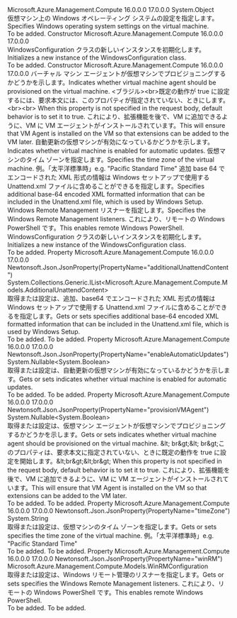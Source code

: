 <Type Name="WindowsConfiguration" FullName="Microsoft.Azure.Management.Compute.Models.WindowsConfiguration">
  <TypeSignature Language="C#" Value="public class WindowsConfiguration" />
  <TypeSignature Language="ILAsm" Value=".class public auto ansi beforefieldinit WindowsConfiguration extends System.Object" />
  <TypeSignature Language="DocId" Value="T:Microsoft.Azure.Management.Compute.Models.WindowsConfiguration" />
  <TypeSignature Language="VB.NET" Value="Public Class WindowsConfiguration" />
  <TypeSignature Language="F#" Value="type WindowsConfiguration = class" />
  <AssemblyInfo>
    <AssemblyName>Microsoft.Azure.Management.Compute</AssemblyName>
    <AssemblyVersion>16.0.0.0</AssemblyVersion>
    <AssemblyVersion>17.0.0.0</AssemblyVersion>
  </AssemblyInfo>
  <Base>
    <BaseTypeName>System.Object</BaseTypeName>
  </Base>
  <Interfaces />
  <Docs>
    <summary>
            <span data-ttu-id="73cb4-101">仮想マシン上の Windows オペレーティング システムの設定を指定します。</span><span class="sxs-lookup"><span data-stu-id="73cb4-101">Specifies Windows operating system settings on the virtual machine.</span></span>
            </summary>
    <remarks>To be added.</remarks>
  </Docs>
  <Members>
    <Member MemberName=".ctor">
      <MemberSignature Language="C#" Value="public WindowsConfiguration ();" />
      <MemberSignature Language="ILAsm" Value=".method public hidebysig specialname rtspecialname instance void .ctor() cil managed" />
      <MemberSignature Language="DocId" Value="M:Microsoft.Azure.Management.Compute.Models.WindowsConfiguration.#ctor" />
      <MemberSignature Language="VB.NET" Value="Public Sub New ()" />
      <MemberType>Constructor</MemberType>
      <AssemblyInfo>
        <AssemblyName>Microsoft.Azure.Management.Compute</AssemblyName>
        <AssemblyVersion>16.0.0.0</AssemblyVersion>
        <AssemblyVersion>17.0.0.0</AssemblyVersion>
      </AssemblyInfo>
      <Parameters />
      <Docs>
        <summary>
            <span data-ttu-id="73cb4-102">WindowsConfiguration クラスの新しいインスタンスを初期化します。</span><span class="sxs-lookup"><span data-stu-id="73cb4-102">Initializes a new instance of the WindowsConfiguration class.</span></span>
            </summary>
        <remarks>To be added.</remarks>
      </Docs>
    </Member>
    <Member MemberName=".ctor">
      <MemberSignature Language="C#" Value="public WindowsConfiguration (Nullable&lt;bool&gt; provisionVMAgent = null, Nullable&lt;bool&gt; enableAutomaticUpdates = null, string timeZone = null, System.Collections.Generic.IList&lt;Microsoft.Azure.Management.Compute.Models.AdditionalUnattendContent&gt; additionalUnattendContent = null, Microsoft.Azure.Management.Compute.Models.WinRMConfiguration winRM = null);" />
      <MemberSignature Language="ILAsm" Value=".method public hidebysig specialname rtspecialname instance void .ctor(valuetype System.Nullable`1&lt;bool&gt; provisionVMAgent, valuetype System.Nullable`1&lt;bool&gt; enableAutomaticUpdates, string timeZone, class System.Collections.Generic.IList`1&lt;class Microsoft.Azure.Management.Compute.Models.AdditionalUnattendContent&gt; additionalUnattendContent, class Microsoft.Azure.Management.Compute.Models.WinRMConfiguration winRM) cil managed" />
      <MemberSignature Language="DocId" Value="M:Microsoft.Azure.Management.Compute.Models.WindowsConfiguration.#ctor(System.Nullable{System.Boolean},System.Nullable{System.Boolean},System.String,System.Collections.Generic.IList{Microsoft.Azure.Management.Compute.Models.AdditionalUnattendContent},Microsoft.Azure.Management.Compute.Models.WinRMConfiguration)" />
      <MemberSignature Language="VB.NET" Value="Public Sub New (Optional provisionVMAgent As Nullable(Of Boolean) = null, Optional enableAutomaticUpdates As Nullable(Of Boolean) = null, Optional timeZone As String = null, Optional additionalUnattendContent As IList(Of AdditionalUnattendContent) = null, Optional winRM As WinRMConfiguration = null)" />
      <MemberSignature Language="F#" Value="new Microsoft.Azure.Management.Compute.Models.WindowsConfiguration : Nullable&lt;bool&gt; * Nullable&lt;bool&gt; * string * System.Collections.Generic.IList&lt;Microsoft.Azure.Management.Compute.Models.AdditionalUnattendContent&gt; * Microsoft.Azure.Management.Compute.Models.WinRMConfiguration -&gt; Microsoft.Azure.Management.Compute.Models.WindowsConfiguration" Usage="new Microsoft.Azure.Management.Compute.Models.WindowsConfiguration (provisionVMAgent, enableAutomaticUpdates, timeZone, additionalUnattendContent, winRM)" />
      <MemberType>Constructor</MemberType>
      <AssemblyInfo>
        <AssemblyName>Microsoft.Azure.Management.Compute</AssemblyName>
        <AssemblyVersion>16.0.0.0</AssemblyVersion>
        <AssemblyVersion>17.0.0.0</AssemblyVersion>
      </AssemblyInfo>
      <Parameters>
        <Parameter Name="provisionVMAgent" Type="System.Nullable&lt;System.Boolean&gt;" />
        <Parameter Name="enableAutomaticUpdates" Type="System.Nullable&lt;System.Boolean&gt;" />
        <Parameter Name="timeZone" Type="System.String" />
        <Parameter Name="additionalUnattendContent" Type="System.Collections.Generic.IList&lt;Microsoft.Azure.Management.Compute.Models.AdditionalUnattendContent&gt;" />
        <Parameter Name="winRM" Type="Microsoft.Azure.Management.Compute.Models.WinRMConfiguration" />
      </Parameters>
      <Docs>
        <param name="provisionVMAgent"><span data-ttu-id="73cb4-103">バーチャル マシン エージェントが仮想マシンでプロビジョニングするかどうかを示します。</span><span class="sxs-lookup"><span data-stu-id="73cb4-103">Indicates whether virtual machine agent should be provisioned on the virtual machine.</span></span>
            <span data-ttu-id="73cb4-104">&lt;ブラジル&gt;&lt;br&gt;既定の動作が true に設定するには、要求本文には、このプロパティが指定されていない、ときにします。</span><span class="sxs-lookup"><span data-stu-id="73cb4-104">&lt;br&gt;&lt;br&gt; When this property is not specified in the request body, default behavior is to set it to true.</span></span>  <span data-ttu-id="73cb4-105">これにより、拡張機能を後で、VM に追加できるように、VM に VM エージェントがインストールされています。</span><span class="sxs-lookup"><span data-stu-id="73cb4-105">This will ensure that VM Agent is installed on the VM so that extensions can be added to the VM later.</span></span></param>
        <param name="enableAutomaticUpdates"><span data-ttu-id="73cb4-106">自動更新の仮想マシンが有効になっているかどうかを示します。</span><span class="sxs-lookup"><span data-stu-id="73cb4-106">Indicates whether virtual machine is enabled for automatic updates.</span></span></param>
        <param name="timeZone"><span data-ttu-id="73cb4-107">仮想マシンのタイム ゾーンを指定します。</span><span class="sxs-lookup"><span data-stu-id="73cb4-107">Specifies the time zone of the virtual machine.</span></span> <span data-ttu-id="73cb4-108">例。「太平洋標準時」</span><span class="sxs-lookup"><span data-stu-id="73cb4-108">e.g. "Pacific Standard Time"</span></span></param>
        <param name="additionalUnattendContent"><span data-ttu-id="73cb4-109">追加 base 64 でエンコードされた XML 形式の情報は Windows セットアップで使用する Unattend.xml ファイルに含めることができるを指定します。</span><span class="sxs-lookup"><span data-stu-id="73cb4-109">Specifies additional base-64 encoded XML formatted information that can be included in the Unattend.xml file, which is used by Windows Setup.</span></span></param>
        <param name="winRM"><span data-ttu-id="73cb4-110">Windows Remote Management リスナーを指定します。</span><span class="sxs-lookup"><span data-stu-id="73cb4-110">Specifies the Windows Remote Management listeners.</span></span> <span data-ttu-id="73cb4-111">これにより、リモートの Windows PowerShell です。</span><span class="sxs-lookup"><span data-stu-id="73cb4-111">This enables remote Windows PowerShell.</span></span></param>
        <summary>
            <span data-ttu-id="73cb4-112">WindowsConfiguration クラスの新しいインスタンスを初期化します。</span><span class="sxs-lookup"><span data-stu-id="73cb4-112">Initializes a new instance of the WindowsConfiguration class.</span></span>
            </summary>
        <remarks>To be added.</remarks>
      </Docs>
    </Member>
    <Member MemberName="AdditionalUnattendContent">
      <MemberSignature Language="C#" Value="public System.Collections.Generic.IList&lt;Microsoft.Azure.Management.Compute.Models.AdditionalUnattendContent&gt; AdditionalUnattendContent { get; set; }" />
      <MemberSignature Language="ILAsm" Value=".property instance class System.Collections.Generic.IList`1&lt;class Microsoft.Azure.Management.Compute.Models.AdditionalUnattendContent&gt; AdditionalUnattendContent" />
      <MemberSignature Language="DocId" Value="P:Microsoft.Azure.Management.Compute.Models.WindowsConfiguration.AdditionalUnattendContent" />
      <MemberSignature Language="VB.NET" Value="Public Property AdditionalUnattendContent As IList(Of AdditionalUnattendContent)" />
      <MemberSignature Language="F#" Value="member this.AdditionalUnattendContent : System.Collections.Generic.IList&lt;Microsoft.Azure.Management.Compute.Models.AdditionalUnattendContent&gt; with get, set" Usage="Microsoft.Azure.Management.Compute.Models.WindowsConfiguration.AdditionalUnattendContent" />
      <MemberType>Property</MemberType>
      <AssemblyInfo>
        <AssemblyName>Microsoft.Azure.Management.Compute</AssemblyName>
        <AssemblyVersion>16.0.0.0</AssemblyVersion>
        <AssemblyVersion>17.0.0.0</AssemblyVersion>
      </AssemblyInfo>
      <Attributes>
        <Attribute>
          <AttributeName>Newtonsoft.Json.JsonProperty(PropertyName="additionalUnattendContent")</AttributeName>
        </Attribute>
      </Attributes>
      <ReturnValue>
        <ReturnType>System.Collections.Generic.IList&lt;Microsoft.Azure.Management.Compute.Models.AdditionalUnattendContent&gt;</ReturnType>
      </ReturnValue>
      <Docs>
        <summary>
            <span data-ttu-id="73cb4-113">取得または設定は、追加、base64 でエンコードされた XML 形式の情報は Windows セットアップで使用する Unattend.xml ファイルに含めることができるを指定します。</span><span class="sxs-lookup"><span data-stu-id="73cb4-113">Gets or sets specifies additional base-64 encoded XML formatted information that can be included in the Unattend.xml file, which is used by Windows Setup.</span></span>
            </summary>
        <value>To be added.</value>
        <remarks>To be added.</remarks>
      </Docs>
    </Member>
    <Member MemberName="EnableAutomaticUpdates">
      <MemberSignature Language="C#" Value="public Nullable&lt;bool&gt; EnableAutomaticUpdates { get; set; }" />
      <MemberSignature Language="ILAsm" Value=".property instance valuetype System.Nullable`1&lt;bool&gt; EnableAutomaticUpdates" />
      <MemberSignature Language="DocId" Value="P:Microsoft.Azure.Management.Compute.Models.WindowsConfiguration.EnableAutomaticUpdates" />
      <MemberSignature Language="VB.NET" Value="Public Property EnableAutomaticUpdates As Nullable(Of Boolean)" />
      <MemberSignature Language="F#" Value="member this.EnableAutomaticUpdates : Nullable&lt;bool&gt; with get, set" Usage="Microsoft.Azure.Management.Compute.Models.WindowsConfiguration.EnableAutomaticUpdates" />
      <MemberType>Property</MemberType>
      <AssemblyInfo>
        <AssemblyName>Microsoft.Azure.Management.Compute</AssemblyName>
        <AssemblyVersion>16.0.0.0</AssemblyVersion>
        <AssemblyVersion>17.0.0.0</AssemblyVersion>
      </AssemblyInfo>
      <Attributes>
        <Attribute>
          <AttributeName>Newtonsoft.Json.JsonProperty(PropertyName="enableAutomaticUpdates")</AttributeName>
        </Attribute>
      </Attributes>
      <ReturnValue>
        <ReturnType>System.Nullable&lt;System.Boolean&gt;</ReturnType>
      </ReturnValue>
      <Docs>
        <summary>
            <span data-ttu-id="73cb4-114">取得または設定は、自動更新の仮想マシンが有効になっているかどうかを示します。</span><span class="sxs-lookup"><span data-stu-id="73cb4-114">Gets or sets indicates whether virtual machine is enabled for automatic updates.</span></span>
            </summary>
        <value>To be added.</value>
        <remarks>To be added.</remarks>
      </Docs>
    </Member>
    <Member MemberName="ProvisionVMAgent">
      <MemberSignature Language="C#" Value="public Nullable&lt;bool&gt; ProvisionVMAgent { get; set; }" />
      <MemberSignature Language="ILAsm" Value=".property instance valuetype System.Nullable`1&lt;bool&gt; ProvisionVMAgent" />
      <MemberSignature Language="DocId" Value="P:Microsoft.Azure.Management.Compute.Models.WindowsConfiguration.ProvisionVMAgent" />
      <MemberSignature Language="VB.NET" Value="Public Property ProvisionVMAgent As Nullable(Of Boolean)" />
      <MemberSignature Language="F#" Value="member this.ProvisionVMAgent : Nullable&lt;bool&gt; with get, set" Usage="Microsoft.Azure.Management.Compute.Models.WindowsConfiguration.ProvisionVMAgent" />
      <MemberType>Property</MemberType>
      <AssemblyInfo>
        <AssemblyName>Microsoft.Azure.Management.Compute</AssemblyName>
        <AssemblyVersion>16.0.0.0</AssemblyVersion>
        <AssemblyVersion>17.0.0.0</AssemblyVersion>
      </AssemblyInfo>
      <Attributes>
        <Attribute>
          <AttributeName>Newtonsoft.Json.JsonProperty(PropertyName="provisionVMAgent")</AttributeName>
        </Attribute>
      </Attributes>
      <ReturnValue>
        <ReturnType>System.Nullable&lt;System.Boolean&gt;</ReturnType>
      </ReturnValue>
      <Docs>
        <summary>
            <span data-ttu-id="73cb4-115">取得または設定は、仮想マシン エージェントが仮想マシンでプロビジョニングするかどうかを示します。</span><span class="sxs-lookup"><span data-stu-id="73cb4-115">Gets or sets indicates whether virtual machine agent should be provisioned on the virtual machine.</span></span>
            <span data-ttu-id="73cb4-116">&amp;lt; br&amp;gt;&amp;lt; br&amp;gt;このプロパティは、要求本文に指定されていない、ときに既定の動作を true に設定を開始します。</span><span class="sxs-lookup"><span data-stu-id="73cb4-116">&amp;lt;br&amp;gt;&amp;lt;br&amp;gt; When this property is not specified in the request body, default behavior is to set it to true.</span></span>  <span data-ttu-id="73cb4-117">これにより、拡張機能を後で、VM に追加できるように、VM に VM エージェントがインストールされています。</span><span class="sxs-lookup"><span data-stu-id="73cb4-117">This will ensure that VM Agent is installed on the VM so that extensions can be added to the VM later.</span></span>
            </summary>
        <value>To be added.</value>
        <remarks>To be added.</remarks>
      </Docs>
    </Member>
    <Member MemberName="TimeZone">
      <MemberSignature Language="C#" Value="public string TimeZone { get; set; }" />
      <MemberSignature Language="ILAsm" Value=".property instance string TimeZone" />
      <MemberSignature Language="DocId" Value="P:Microsoft.Azure.Management.Compute.Models.WindowsConfiguration.TimeZone" />
      <MemberSignature Language="VB.NET" Value="Public Property TimeZone As String" />
      <MemberSignature Language="F#" Value="member this.TimeZone : string with get, set" Usage="Microsoft.Azure.Management.Compute.Models.WindowsConfiguration.TimeZone" />
      <MemberType>Property</MemberType>
      <AssemblyInfo>
        <AssemblyName>Microsoft.Azure.Management.Compute</AssemblyName>
        <AssemblyVersion>16.0.0.0</AssemblyVersion>
        <AssemblyVersion>17.0.0.0</AssemblyVersion>
      </AssemblyInfo>
      <Attributes>
        <Attribute>
          <AttributeName>Newtonsoft.Json.JsonProperty(PropertyName="timeZone")</AttributeName>
        </Attribute>
      </Attributes>
      <ReturnValue>
        <ReturnType>System.String</ReturnType>
      </ReturnValue>
      <Docs>
        <summary>
            <span data-ttu-id="73cb4-118">取得または設定は、仮想マシンのタイム ゾーンを指定します。</span><span class="sxs-lookup"><span data-stu-id="73cb4-118">Gets or sets specifies the time zone of the virtual machine.</span></span> <span data-ttu-id="73cb4-119">例。「太平洋標準時」</span><span class="sxs-lookup"><span data-stu-id="73cb4-119">e.g. "Pacific Standard Time"</span></span>
            </summary>
        <value>To be added.</value>
        <remarks>To be added.</remarks>
      </Docs>
    </Member>
    <Member MemberName="WinRM">
      <MemberSignature Language="C#" Value="public Microsoft.Azure.Management.Compute.Models.WinRMConfiguration WinRM { get; set; }" />
      <MemberSignature Language="ILAsm" Value=".property instance class Microsoft.Azure.Management.Compute.Models.WinRMConfiguration WinRM" />
      <MemberSignature Language="DocId" Value="P:Microsoft.Azure.Management.Compute.Models.WindowsConfiguration.WinRM" />
      <MemberSignature Language="VB.NET" Value="Public Property WinRM As WinRMConfiguration" />
      <MemberSignature Language="F#" Value="member this.WinRM : Microsoft.Azure.Management.Compute.Models.WinRMConfiguration with get, set" Usage="Microsoft.Azure.Management.Compute.Models.WindowsConfiguration.WinRM" />
      <MemberType>Property</MemberType>
      <AssemblyInfo>
        <AssemblyName>Microsoft.Azure.Management.Compute</AssemblyName>
        <AssemblyVersion>16.0.0.0</AssemblyVersion>
        <AssemblyVersion>17.0.0.0</AssemblyVersion>
      </AssemblyInfo>
      <Attributes>
        <Attribute>
          <AttributeName>Newtonsoft.Json.JsonProperty(PropertyName="winRM")</AttributeName>
        </Attribute>
      </Attributes>
      <ReturnValue>
        <ReturnType>Microsoft.Azure.Management.Compute.Models.WinRMConfiguration</ReturnType>
      </ReturnValue>
      <Docs>
        <summary>
            <span data-ttu-id="73cb4-120">取得または設定は、Windows リモート管理のリスナーを指定します。</span><span class="sxs-lookup"><span data-stu-id="73cb4-120">Gets or sets specifies the Windows Remote Management listeners.</span></span>
            <span data-ttu-id="73cb4-121">これにより、リモートの Windows PowerShell です。</span><span class="sxs-lookup"><span data-stu-id="73cb4-121">This enables remote Windows PowerShell.</span></span>
            </summary>
        <value>To be added.</value>
        <remarks>To be added.</remarks>
      </Docs>
    </Member>
  </Members>
</Type>
